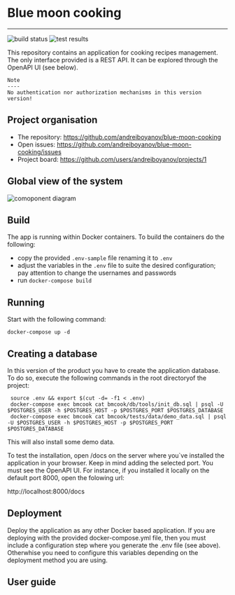 # Blue moon cooking
-------------------

![build status](https://github.com/andreiboyanov/blue-moon-cooking/actions/workflows/python-app.yml/badge.svg)
![test results](https://gist.githubusercontent.com/andreiboyanov/e4998217decaff96c097bf27b31417bf/raw/0a5a820dc7d9b011209de625ab34d16af934ec56/badge.svg)


This repository contains an application for cooking recipes management. The only interface provided is a REST API. It can be explored through the OpenAPI UI (see below).


```
Note
----
No authentication nor authorization mechanisms in this version version!
```

## Project organisation

- The repository: https://github.com/andreiboyanov/blue-moon-cooking
- Open issues: https://github.com/andreiboyanov/blue-moon-cooking/issues
- Project board: https://github.com/users/andreiboyanov/projects/1

## Global view of the system

![comoponent diagram]([https://github.com/andreiboyanov/blue-moon-cooking/](https://raw.githubusercontent.com/andreiboyanov/blue-moon-cooking/main/design/diagrams/bmcook_components.drawio.png))


## Build

The app is running within Docker containers. To build the containers do the following:
- copy the provided `.env-sample` file renaming it to `.env`
- adjust the variables in the `.env` file to suite the desired configuration; pay attention to change the usernames and passwords
- run `docker-compose build`

## Running

Start with the following command:
```shell
docker-compose up -d
```

## Creating a database

In this version of the product you have to create the application database. 
To do so, execute the following commands in the root directoryof the project:

```shell
 source .env && export $(cut -d= -f1 < .env)
 docker-compose exec bmcook cat bmcook/db/tools/init_db.sql | psql -U $POSTGRES_USER -h $POSTGRES_HOST -p $POSTGRES_PORT $POSTGRES_DATABASE
 docker-compose exec bmcook cat bmcook/tests/data/demo_data.sql | psql -U $POSTGRES_USER -h $POSTGRES_HOST -p $POSTGRES_PORT $POSTGRES_DATABASE
 ```
 This will also install some demo data.

To test the installation, open /docs on the server where you`ve installed the application in your browser. Keep in mind adding the selected port. You must see the OpenAPI UI.
For instance, if you installed it locally on the default port 8000, open the folowing url:

http://localhost:8000/docs

## Deployment

Deploy the application as any other Docker based application. 
If you are deploying with the provided docker-compose.yml file, then you must include a configuration step where you generate the .env file (see above). Otherwhise you need to configure this variables depending on the deployment method you are using. 

## User guide
